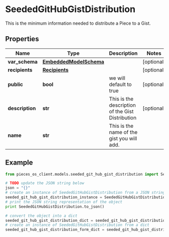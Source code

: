 # SeededGitHubGistDistribution

This is the minimum information needed to distribute a Piece to a Gist.

## Properties

Name | Type | Description | Notes
------------ | ------------- | ------------- | -------------
**var_schema** | [**EmbeddedModelSchema**](EmbeddedModelSchema) |  | [optional] 
**recipients** | [**Recipients**](Recipients) |  | [optional] 
**public** | **bool** | we will default to true | [optional] 
**description** | **str** | This is the description of the Gist Distribution | [optional] 
**name** | **str** | This is the name of the gist you will add. | 

## Example

```python
from pieces_os_client.models.seeded_git_hub_gist_distribution import SeededGitHubGistDistribution

# TODO update the JSON string below
json = "{}"
# create an instance of SeededGitHubGistDistribution from a JSON string
seeded_git_hub_gist_distribution_instance = SeededGitHubGistDistribution.from_json(json)
# print the JSON string representation of the object
print SeededGitHubGistDistribution.to_json()

# convert the object into a dict
seeded_git_hub_gist_distribution_dict = seeded_git_hub_gist_distribution_instance.to_dict()
# create an instance of SeededGitHubGistDistribution from a dict
seeded_git_hub_gist_distribution_form_dict = seeded_git_hub_gist_distribution.from_dict(seeded_git_hub_gist_distribution_dict)
```



